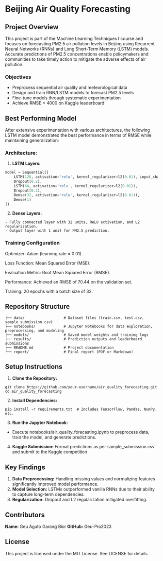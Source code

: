 # Beijing Air Quality Forecasting

## Project Overview  
This project is part of the Machine Learning Techniques I course and focuses on forecasting PM2.5 air pollution levels in Beijing using Recurrent Neural Networks (RNNs) and Long Short-Term Memory (LSTM) models. Accurate predictions of PM2.5 concentrations enable policymakers and communities to take timely action to mitigate the adverse effects of air pollution.  

### Objectives  
- Preprocess sequential air quality and meteorological data  
- Design and train RNN/LSTM models to forecast PM2.5 levels  
- Fine-tune models through systematic experimentation  
- Achieve RMSE < 4000 on Kaggle leaderboard  

## Best Performing Model
After extensive experimentation with various architectures, the following LSTM model demonstrated the best performance in terms of RMSE while maintaining generalization:
### **Architecture**:
1. **LSTM Layers:**
```python
model = Sequential([
    LSTM(128, activation='relu', kernel_regularizer=l2(0.01), input_shape=(n_steps, n_features)),
    Dropout(0.2),
    LSTM(64, activation='relu', kernel_regularizer=l2(0.01)),
    Dropout(0.2),
    Dense(32, activation='relu', kernel_regularizer=l2(0.01)),
    Dense(1)
])
```
2. **Dense Layers:**
```
- Fully connected layer with 32 units, ReLU activation, and L2 regularization.
- Output layer with 1 unit for PM2.5 prediction.
```

### **Training Configuration**
Optimizer: Adam (learning rate = 0.01).

Loss Function: Mean Squared Error (MSE).

Evaluation Metric: Root Mean Squared Error (RMSE).

Performance: Achieved an RMSE of 70.44 on the validation set.

Training: 20 epochs with a batch size of 32.

## **Repository Structure**
```
├── data/                  # Dataset files (train.csv, test.csv, sample_submission.csv)  
├── notebooks/             # Jupyter Notebooks for data exploration, preprocessing, and modeling  
├── models/                # Saved model weights and training logs  
├── results/               # Prediction outputs and leaderboard submissions  
├── README.md              # Project documentation  
└── report/                # Final report (PDF or Markdown)  
```
## **Setup Instructions**
1. **Clone the Repository:**
```
git clone https://github.com/your-username/air_quality_forecasting.git
cd air_quality_forecasting
```
2. **Install Dependencies:**
```
pip install -r requirements.txt  # Includes TensorFlow, Pandas, NumPy, etc.
```
3. **Run the Jupyter Notebook:**
- Execute notebooks/air_quality_forecasting.ipynb to preprocess data, train the model, and generate predictions.
4. **Kaggle Submission:**
Format predictions as per sample_submission.csv and submit to the Kaggle competition

## **Key Findings**
1. **Data Preprocessing:** Handling missing values and normalizing features significantly improved model performance.
2. **Model Selection:** LSTMs outperformed vanilla RNNs due to their ability to capture long-term dependencies.
3. **Regularization:** Dropout and L2 regularization mitigated overfitting.
  
## **Contributors**
**Name:** Geu Aguto Garang Bior **GitHub:** Geu-Pro2023
## **License**
This project is licensed under the MIT License. See LICENSE for details.
